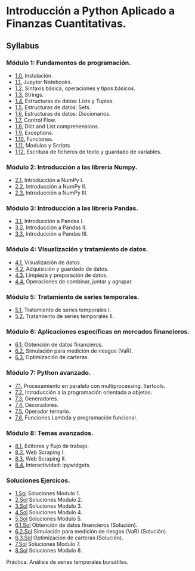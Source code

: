 # Introducción a Python Aplicado a Finanzas Cuantitativas.

## Syllabus
### Módulo 1: Fundamentos de programación.
* [1.0.](module_1/1_00.ipynb) Instalación.
* [1.1.](module_1/1_01.ipynb) Jupyter Notebooks.
* [1.2.](module_1/1_02.ipynb) Sintaxis básica, operaciones y tipos básicos.
* [1.3.](module_1/1_03.ipynb) Strings.
* [1.4.](module_1/1_04.ipynb) Estructuras de datos: Lists y Tuples.
* [1.5.](module_1/1_05.ipynb) Estructuras de datos: Sets.
* [1.6.](module_1/1_06.ipynb) Estructuras de datos: Diccionarios.
* [1.7.](module_1/1_07.ipynb) Control Flow.
* [1.8.](module_1/1_08.ipynb) Dict and List comprehensions.
* [1.9.](module_1/1_09.ipynb) Exceptions.
* [1.10.](module_1/1_10.ipynb) Funciones.
* [1.11.](module_1/1_11.ipynb) Modulos y Scripts.
* [1.12.](module_1/1_12.ipynb) Escritura de ficheros de texto y guardado de variables.

### Módulo 2: Introducción a las librería Numpy.
* [2.1.](module_2/2_01.ipynb) Introducción a NumPy I.
* [2.2.](module_2/2_02.ipynb) Introducción a NumPy II.
* [2.3.](module_2/2_03.ipynb) Introducción a NumPy III.


### Módulo 3: Introducción a las librería Pandas.
* [3.1.](module_3/3_01.ipynb) Introducción a Pandas I.
* [3.2.](module_3/3_02.ipynb) Introducción a Pandas II.
* [3.3.](module_3/3_03.ipynb) Introducción a Pandas III.


### Módulo 4: Visualización y tratamiento de datos.
* [4.1.](module_4/4_01.ipynb) Visualización de datos.
* [4.2.](module_4/4_02.ipynb) Adquisición y guardado de datos.
* [4.3.](module_4/4_03.ipynb) Limpieza y preparación de datos.
* [4.4.](module_4/4_04.ipynb) Operaciones de combinar, juntar y agrupar.

### Módulo 5: Tratamiento de series temporales.
* [5.1.](module_5/5_01.ipynb) Tratamiento de series temporales I.
* [5.2.](module_5/5_02.ipynb) Tratamiento de series temporales II.


### Módulo 6: Aplicaciones específicas en mercados financieros.
* [6.1.](module_6/6_01.ipynb) Obtención de datos financieros.
* [6.2.](module_6/6_02.ipynb) Simulación para medición de riesgos (VaR).
* [6.3.](module_6/6_03.ipynb) Optimización de carteras.


### Módulo 7: Python avanzado.
* [7.1.](module_7/7_01.ipynb) Procesamiento en paralelo con multiprocessing. Itertools.
* [7.2.](module_7/7_02.ipynb) Introducción a la programación orientada a objetos.
* [7.3.](module_7/7_03.ipynb) Generadores.
* [7.4.](module_7/7_04.ipynb) Decoradores.
* [7.5.](module_7/7_05.ipynb) Operador ternario.
* [7.6.](module_7/7_06.ipynb) Funciones Lambda y programación funcional.


### Módulo 8: Temas avanzados.
* [8.1.](module_8/8_01.ipynb) Editores y flujo de trabajo.
* [8.2.](module_8/8_02.ipynb) Web Scraping I.
* [8.3.](module_8/8_03.ipynb) Web Scraping II.
* [8.4.](module_8/8_04.ipynb) Interactividad: ipywidgets.



### Soluciones Ejercicos.
* [1.Sol](ejercicios_soluciones/soluciones_modulo_1.ipynb) Soluciones Modulo 1.
* [2.Sol](ejercicios_soluciones/soluciones_modulo_2.ipynb) Soluciones Modulo 2.
* [3.Sol](ejercicios_soluciones/soluciones_modulo_3.ipynb) Soluciones Modulo 3.
* [4.Sol](ejercicios_soluciones/soluciones_modulo_4.ipynb) Soluciones Modulo 4.
* [5.Sol](ejercicios_soluciones/soluciones_modulo_5.ipynb) Soluciones Modulo 5.
* [6.1.Sol](ejercicios_soluciones/6_01_Solution.ipynb) Obtención de datos financieros  (Solución).
* [6.2.Sol](ejercicios_soluciones/6_02_Solution.ipynb) Simulación para medición de riesgos (VaR) (Solución).
* [6.3.Sol](ejercicios_soluciones/6_03_Solution.ipynb) Optimización de carteras (Solución).
* [7.Sol](ejercicios_soluciones/soluciones_modulo_7.ipynb) Soluciones Modulo 7.
* [8.Sol](ejercicios_soluciones/soluciones_modulo_8.ipynb) Soluciones Modulo 8.

Práctica: Análisis de series temporales bursátiles.
